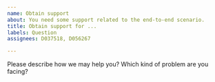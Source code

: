 ```yaml
---
name: Obtain support
about: You need some support related to the end-to-end scenario.
title: Obtain support for ...
labels: Question
assignees: D037518, D056267

---
```


Please describe how we may help you? Which kind of problem are you facing?
